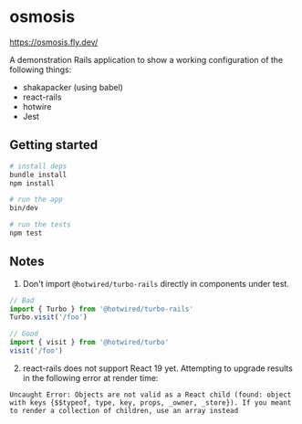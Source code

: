 # osmosis

https://osmosis.fly.dev/

A demonstration Rails application to show a working configuration of the following things:

 - shakapacker (using babel)
 - react-rails
 - hotwire
 - Jest

## Getting started

```bash
# install deps
bundle install
npm install

# run the app
bin/dev

# run the tests
npm test
```

## Notes

1. Don't import `@hotwired/turbo-rails` directly in components under test.

```js
// Bad
import { Turbo } from '@hotwired/turbo-rails'
Turbo.visit('/foo')

// Good
import { visit } from '@hotwired/turbo'
visit('/foo')
```

2. react-rails does not support React 19 yet. Attempting to upgrade results in the following error at render time:

```
Uncaught Error: Objects are not valid as a React child (found: object with keys {$$typeof, type, key, props, _owner, _store}). If you meant to render a collection of children, use an array instead
```
